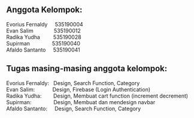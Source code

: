 Anggota Kelompok:
---  
Evorius Fernaldy &nbsp;&nbsp;&nbsp;  535190004  
Evan Salim       &nbsp;&nbsp;&nbsp;&nbsp;&nbsp;&nbsp;&nbsp;&nbsp;&nbsp;&nbsp;&nbsp;&nbsp; 535190012  
Radika Yudha     &nbsp;&nbsp;&nbsp;&nbsp;&nbsp;&nbsp;&nbsp; 535190028  
Supirman         &nbsp;&nbsp;&nbsp;&nbsp;&nbsp;&nbsp;&nbsp;&nbsp;&nbsp;&nbsp;&nbsp;&nbsp;&nbsp; 535190040  
Afaldo Santanto  &nbsp;&nbsp;&nbsp; 535190041  
  
Tugas masing-masing anggota kelompok:  
---
Evorius Fernaldy:&nbsp;&nbsp;&nbsp;Design, Search Function, Category  
Evan Salim: &nbsp;&nbsp;&nbsp;&nbsp;&nbsp;&nbsp;&nbsp;&nbsp;&nbsp;&nbsp; Design, Firebase (Login Authentication)  
Radika Yudha:&nbsp;&nbsp;&nbsp;&nbsp;&nbsp;&nbsp;&nbsp;  Design, Membuat cart function (increment decrement)  
Supirman: &nbsp;&nbsp;&nbsp;&nbsp;&nbsp;&nbsp;&nbsp;&nbsp;&nbsp;&nbsp;&nbsp;&nbsp;&nbsp; Design, Membuat dan mendesign navbar  
Afaldo Santanto: &nbsp;&nbsp;&nbsp; Design, Search Function, Category  
